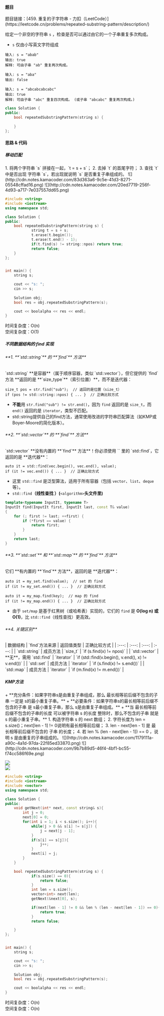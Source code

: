 <h4 id="Ia89q">题目</h4>
题目链接：[459. 重复的子字符串 - 力扣（LeetCode）](https://leetcode.cn/problems/repeated-substring-pattern/description/)

给定一个非空的字符串 `s` ，检查是否可以通过由它的一个子串重复多次构成。

+ `s` 仅由小写英文字符组成

```plain
输入: s = "abab"
输出: true
解释: 可由子串 "ab" 重复两次构成。
```

```plain
输入: s = "aba"
输出: false
```

```plain
输入: s = "abcabcabcabc"
输出: true
解释: 可由子串 "abc" 重复四次构成。 (或子串 "abcabc" 重复两次构成。)
```

```cpp
class Solution {
public:
    bool repeatedSubstringPattern(string s) {
        
    }
};
```



<h4 id="exyIt">思路 & 代码</h4>
<h5 id="M9mPc">移动匹配</h5>
1. 将两个字符串 `s` 拼接在一起，`t = s + s`；
2. 去掉 `t` 的首尾字符；
3. 查找 `t` 中是否出现 字符串 `s`，若出现就说明 `s` 是否重复子串组成的。  
![](http://cdn.notes.kamacoder.com/83d363a6-9c5e-41d3-8271-05548cffad16.png)  
![](http://cdn.notes.kamacoder.com/20ed7719-256f-4d93-a717-7e037557dd65.png)

```cpp
#include <string>
#include <iostream>
using namespace std;

class Solution {
public:
    bool repeatedSubstringPattern(string s) {
            string t = s + s;
            t.erase(t.begin());
            t.erase(t.end() - 1);
            if(t.find(s) != string::npos) return true;
            return false;
    }
};


int main() {
    string s;

    cout << "s: ";
    cin >> s;
    
    Solution obj;
    bool res = obj.repeatedSubstringPattern(s);

    cout << boolalpha << res << endl;
}
```

时间复杂度：O(n)  
空间复杂度：O(1)

<h5 id="D98OR">不同数据结构的 find 实现</h5>
<h6 id="RZ4Xb">**1. **`std::string`** 的 **`find`** 方法**</h6>
`std::string` **是容器**（属于顺序容器，类似 `std::vector<char>`），但它提供的 `find` 方法 **返回的是 **`size_type`**（索引位置）**，而不是迭代器：

```plain
size_t pos = str.find("sub");  // 返回的是位置（size_t）
if (pos != std::string::npos) { ... }  // 正确比较方式
```

+ **不能**用 `str.find("sub") != str.end()`，因为 `find` 返回的是 `size_t`，而 `end()` 返回的是 `iterator`，类型不匹配。
+ std::string提供自己的find方法，通常使用改进的字符串匹配算法（如KMP或Boyer-Moore的简化版本）。

<h6 id="SBt5E">**2. **`std::vector`** 的 **`find`** 方法**</h6>
`std::vector` **没有内置的 **`find`** 方法**！你必须使用 `<algorithm>` 里的 `std::find`，它返回的是 **迭代器**：

```plain
auto it = std::find(vec.begin(), vec.end(), value);
if (it != vec.end()) { ... }  // 正确比较方式
```

+ 这里 `std::find` 是泛型算法，适用于所有容器（包括 `vector`、`list`、`deque` 等）。
+ `std::find`**（线性查找 ）(**`<algorithm>`**头文件里)**

```cpp
template<typename InputIt, typename T>
InputIt find(InputIt first, InputIt last, const T& value)
{
    for (; first != last; ++first) {
        if (*first == value) {
            return first;
        }
    }
    return last;
}
```

<h6 id="NtO68">**3. **`std::set`** 和 **`std::map`** 的 **`find`** 方法**</h6>
它们 **有内置的 **`find`** 方法**，返回的是 **迭代器**：

```plain
auto it = my_set.find(value);  // set 的 find
if (it != my_set.end()) { ... }  // 正确比较方式

auto it = my_map.find(key);  // map 的 find
if (it != my_map.end()) { ... }  // 正确比较方式
```

+ 由于 `set/map` 是基于红黑树（或哈希表）实现的，它们的 `find` 是 **O(log n) 或 O(1)**，比 `std::find`（线性查找）更高效。

<h6 id="xryrD">**4. 关键区别**</h6>
| 数据结构 | `find`方法来源 | 返回值类型 | 正确比较方式 |
| :---: | :---: | :---: | :---: |
| `std::string` | 成员方法 | `size_t` | `if (s.find(x) != npos)` |
| `std::vector` | **无**，需用 `std::find` | `iterator` | `if (std::find(v.begin(), v.end(), x) != v.end())` |
| `std::set` | 成员方法 | `iterator` | `if (s.find(x) != s.end())` |
| `std::map` | 成员方法 | `iterator` | `if (m.find(x) != m.end())` |


<h5 id="i4Cis">KMP方法</h5>
+ **充分条件：如果字符串s是由重复子串组成，那么 最长相等前后缀不包含的子串 一定是 s的最小重复子串。**
+ **必要条件：如果字符串s的最长相等前后缀不包含的子串 是 s最小重复子串，那么 s是由重复子串组成。**
+ **当 最长相等前后缀不包含的子串的长度 可以被字符串 s 的长度 整除时，那么不包含的子串 就是 s 的最小重复子串。**
1. 构造字符串 s 的 next 数组；
2. 字符长度为 len = s.size()；next[len - 1] != 0说明有最长相等前后缀；
3. len - next[len - 1] 是 最长相等前后缀不包含的 子串 的长度；
4. 若 len % (len - next[len - 1]) == 0 ，说明 s 是由重复的子串组成的。  
![](http://cdn.notes.kamacoder.com/1179111a-a90c-4a1d-97da-22f85ed33870.png)  
![](http://cdn.notes.kamacoder.com/9b7b89d5-46f4-4bf1-bc55-f74cc586f69e.png)

![](http://cdn.notes.kamacoder.com/8397394d-3a13-4deb-9273-8c7ba3fd44cf.png)  
![](http://cdn.notes.kamacoder.com/f1821143-05cb-4818-a75a-ddc1dc5ba3e8.png)

```cpp
#include <string>
#include <iostream>
#include <vector>
using namespace std;

class Solution {
public:
    void getNext(int* next, const string& s){
        int j = 0;
        next[0] = 0;
        for(int i = 1; i < s.size(); i++){
            while(j > 0 && s[i] != s[j]) {
                j = next[j - 1];
            }
            if(s[i] == s[j]){
                j++;
            }
            next[i] = j;
        }
    }

    bool repeatedSubstringPattern(string s) {
            if(s.size() == 0){
                return false;
            }
            int len = s.size();
            vector<int> next(len);
            getNext(&next[0], s);

            if(next[len - 1] != 0 && len % (len - next[len - 1]) == 0){
                return true;
            }
            return false;

    }
};


int main() {
    string s;

    cout << "s: ";
    cin >> s;
    
    Solution obj;
    bool res = obj.repeatedSubstringPattern(s);

    cout << boolalpha << res << endl;
}
```

时间复杂度：O(n)  
空间复杂度：O(n)

